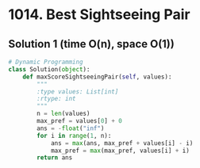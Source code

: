 # 1014. Best Sightseeing Pair

## Solution 1 (time O(n), space O(1))

```python
# Dynamic Programming
class Solution(object):
    def maxScoreSightseeingPair(self, values):
        """
        :type values: List[int]
        :rtype: int
        """
        n = len(values)
        max_pref = values[0] + 0
        ans = -float("inf")
        for i in range(1, n):
            ans = max(ans, max_pref + values[i] - i)
            max_pref = max(max_pref, values[i] + i)
        return ans
```
